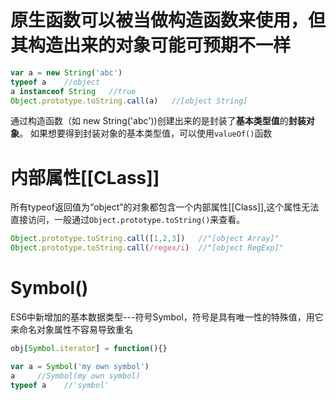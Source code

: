 # 原生函数可以被当做构造函数来使用，但其构造出来的对象可能可预期不一样
```js
var a = new String('abc')
typeof a    //object
a instanceof String   //true
Object.prototype.toString.call(a)   //[object String]
```
通过构造函数（如 new String('abc'))创建出来的是封装了**基本类型值**的**封装对象**。
如果想要得到封装对象的基本类型值，可以使用`valueOf()`函数

# 内部属性[[CLass]]
所有typeof返回值为“object”的对象都包含一个内部属性[[Class]],这个属性无法直接访问，一般通过`Object.prototype.toString()`来查看。
```js
Object.prototype.toString.call([1,2,3])   //"[object Array]"
Object.prototype.toString.call(/regex/i)  //"[object RegExp]"
```

# Symbol()
ES6中新增加的基本数据类型---符号Symbol，符号是具有唯一性的特殊值，用它来命名对象属性不容易导致重名
```js
obj[Symbol.iterator] = function(){}

var a = Symbol('my own symbol')
a     //Symbol(my own symbol)
typeof a    //'symbol'
```

